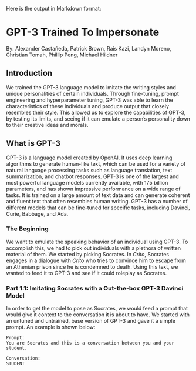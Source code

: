 Here is the output in Markdown format:

# GPT-3 Trained To Impersonate
By: Alexander Castañeda, Patrick Brown, Rais Kazi, Landyn Moreno, Christian Tomah, Phillip Peng, Michael Hildner

## Introduction

We trained the GPT-3 language model to imitate the writing styles and unique personalities of certain individuals. Through fine-tuning, prompt engineering and hyperparameter tuning, GPT-3 was able to learn the characteristics of these individuals and produce output that closely resembles their style. This allowed us to explore the capabilities of GPT-3, by testing its limits, and seeing if it can emulate a person’s personality down to their creative ideas and morals.

## What is GPT-3

GPT-3 is a language model created by OpenAI. It uses deep learning algorithms to generate human-like text, which can be used for a variety of natural language processing tasks such as language translation, text summarization, and chatbot responses. GPT-3 is one of the largest and most powerful language models currently available, with 175 billion parameters, and has shown impressive performance on a wide range of tasks. It is trained on a large amount of text data and can generate coherent and fluent text that often resembles human writing. GPT-3 has a number of different models that can be fine-tuned for specific tasks, including Davinci, Curie, Babbage, and Ada.

### The Beginning

We want to emulate the speaking behavior of an individual using GPT-3. To accomplish this, we had to pick out individuals with a plethora of written material of them. We started by picking Socrates. In *Crito*, Socrates engages in a dialogue with *Crito* who tries to convince him to escape from an Athenian prison since he is condemned to death. Using this text, we wanted to feed it to GPT-3 and see if it could roleplay as Socrates.

### Part 1.1: Imitating Socrates with a Out-the-box GPT-3 Davinci Model

In order to get the model to pose as Socrates, we would feed a prompt that would give it context to the conversation it is about to have. We started with an untuned and untrained, base version of GPT-3 and gave it a simple prompt. An example is shown below:

```
Prompt:
You are Socrates and this is a conversation between you and your student.

Conversation:
STUDENT
